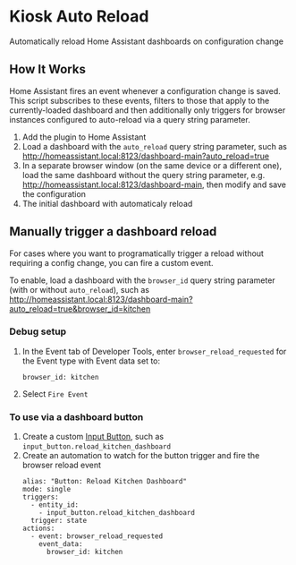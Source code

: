 # Kiosk Auto Reload

Automatically reload Home Assistant dashboards on configuration change

## How It Works

Home Assistant fires an event whenever a configuration change is saved. This script subscribes to these events, filters to those that apply to the currently-loaded dashboard and then additionally only triggers for browser instances configured to auto-reload via a query string parameter.

1. Add the plugin to Home Assistant
2. Load a dashboard with the `auto_reload` query string parameter, such as http://homeassistant.local:8123/dashboard-main?auto_reload=true
3. In a separate browser window (on the same device or a different one), load the same dashboard without the query string parameter, e.g. http://homeassistant.local:8123/dashboard-main, then modify and save the configuration
4. The initial dashboard with automaticaly reload


## Manually trigger a dashboard reload

For cases where you want to programatically trigger a reload without requiring a config change, you can fire a custom event.

To enable, load a dashboard with the `browser_id` query string parameter (with or without `auto_reload`), such as http://homeassistant.local:8123/dashboard-main?auto_reload=true&browser_id=kitchen

### Debug setup

1. In the Event tab of Developer Tools, enter `browser_reload_requested` for the Event type with Event data set to:

   ```
   browser_id: kitchen
   ```

2. Select `Fire Event`


### To use via a dashboard button

1. Create a custom [Input Button](https://www.home-assistant.io/integrations/input_button/), such as `input_button.reload_kitchen_dashboard`
2. Create an automation to watch for the button trigger and fire the browser reload event
    ```
    alias: "Button: Reload Kitchen Dashboard"
    mode: single
    triggers:
      - entity_id:
        - input_button.reload_kitchen_dashboard
      trigger: state
    actions:
      - event: browser_reload_requested
        event_data:
          browser_id: kitchen
    ```
